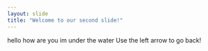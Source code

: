 ```yaml
---
layout: slide
title: "Welcome to our second slide!"
---
```

hello how are you im under the water
Use the left arrow to go back!
